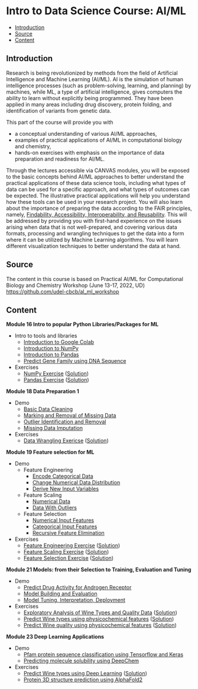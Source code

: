 # Intro to Data Science Course: AI/ML
  - [Introduction](#introduction)
  - [Source](#source)
  - [Content](#content)

## Introduction
Research is being revolutionized by methods from the field of Artificial Intelligence and Machine Learning (AI/ML). AI is the simulation of human intelligence processes (such as problem-solving, learning, and planning) by machines, while ML, a type of artificial intelligence, gives computers the ability to learn without explicitly being programmed. They have been applied in many areas including drug discovery, protein folding, and identification of variants from genetic data.

This part of the course will provide you with

- a conceptual understanding of various AI/ML approaches,
- examples of practical applications of AI/ML in computational biology and chemistry,
- hands-on exercises with emphasis on the importance of data preparation and readiness for AI/ML.

Through the lectures accessible via CANVAS modules, you will be exposed to the basic concepts behind AI/ML approaches to better understand the practical applications of these data science tools, including what types of data can be used for a specific approach, and what types of outcomes can be expected. The illustrative practical applications will help you understand how these tools can be used in your research project. You will also learn about the importance of preparing the data according to the FAIR principles, namely, [Findability, Accessibility, Interoperability, and Reusability](https://pubmed.ncbi.nlm.nih.gov/26978244/). This will be addressed by providing you with first-hand experience on the issues arising when data that is not well-prepared, and covering various data formats, processing and wrangling techniques to get the data into a form where it can be utilized by Machine Learning algorithms. You will learn different visualization techniques to better understand the data at hand.

## Source

The content in this course is based on Practical AI/ML for Computational Biology and Chemistry Workshop (June 13-17, 2022, UD)
https://github.com/udel-cbcb/al_ml_workshop

## Content

<b>Module 16 Intro to popular Python Libraries/Packages for ML</b>

- Intro to tools and libraries
  - [Introduction to Google Colab](https://colab.research.google.com/github/carighi/al_ml_workshop/blob/main/Module_1/Live_Demos/Day_1_Live_Demo_1_Introduction_to_Google_Colab.ipynb)
  - [Introduction to NumPy](https://colab.research.google.com/github/carighi/al_ml_workshop/blob/main/Module_1/Live_Demos/Introduction_to_NumPy.ipynb)
  - [Introduction to Pandas](https://colab.research.google.com/github/carighi/al_ml_workshop/blob/main/Module_1/Live_Demos/Day_1_Live_Demo_3_Introduction_to_Pandas.ipynb)
  - [Predict Gene Family using DNA Sequence](https://colab.research.google.com/github/carighi/al_ml_workshop/blob/main/Module_1//Live_Demos/Day_1_Live_Demo_4_Predict_Gene_Family_Using_DNA_Sequence.ipynb)
- Exercises
  - [NumPy Exercise](https://colab.research.google.com/github/carighi/al_ml_workshop/blob/main/Module_1/Exercises/Day_1_Exercise_NumPy.ipynb) ([Solution](https://colab.research.google.com/github/carighi/al_ml_workshop/blob/main/Module_1/Exercises/Day_1_Exercise_NumPy_Solution.ipynb))
  - [Pandas Exercise](https://colab.research.google.com/github/carighi/al_ml_workshop/blob/main/Module_1/Exercises/Day_1_Exercise_Pandas.ipynb) ([Solution](https://colab.research.google.com/github/carighi/al_ml_workshop/blob/main/Module_1/Exercises/Day_1_Exercise_Pandas_Solution.ipynb))

<b>Module 18 Data Preparation 1</b>
- Demo
  - [Basic Data Cleaning](https://colab.research.google.com/github/carighi/al_ml_workshop/blob/main/Day_2/Live_Demos/Day_2_Live_Demo_1_Basic_Data_Cleaning.ipynb)
  - [Marking and Removal of Missing Data](https://colab.research.google.com/github/carighi/al_ml_workshop/blob/main/Day_2/Live_Demos/Day_2_Live_Demo_2_Mark_and_Remove_Missing_Data.ipynb)
  - [Outlier Identification and Removal](https://colab.research.google.com/github/carighi/al_ml_workshop/blob/main/Day_2/Live_Demos/Day_2_Live_Demo_3_Outlier_Identification_and_Removal.ipynb)
  - [Missing Data Imputation](https://colab.research.google.com/github/carighi/al_ml_workshop/blob/main/Day_2/Live_Demos/Day_2_Live_Demo_4_Missing_Data_Imputation.ipynb)
- Exercises
  - [Data Wrangling Exericse](https://colab.research.google.com/github/carighi/al_ml_workshop/blob/main/Day_2/Exercises/Day_2_Exercise_Data_Wrangling.ipynb) ([Solution](https://colab.research.google.com/github/carighi/al_ml_workshop/blob/main/Day_2/Exercises/Day_2_Exercise_Data_Wrangling_Solution.ipynb))

<b>Module 19 Feature selection for ML</b>
- Demo
  - Feature Engineering
    - [Encode Categorical Data](https://colab.research.google.com/github/carighi/al_ml_workshop/blob/main/Day_3/Live_Demos/Day_3_Live_Demo_1_Feature_Engineering_Encode_Categorical_Data.ipynb)
    - [Change Numerical Data Distribution](https://colab.research.google.com/github/carighi/al_ml_workshop/blob/main/Day_3/Live_Demos/Day_3_Live_Demo_2_Feature_Engineering_Change_Numerical_Data_Distributions.ipynb)
    - [Derive New Input Variables](https://colab.research.google.com/github/carighi/al_ml_workshop/blob/main/Day_3/Live_Demos/Day_3_Live_Demo_3_Feature_Engineering_Derive_New_Input_Variables.ipynb)
  - Feature Scaling
    - [Numerical Data](https://colab.research.google.com/github/carighi/al_ml_workshop/blob/main/Day_3/Live_Demos/Day_3_LIve_Demo_4_Feature_Scaling_Numerical_Data.ipynb)
    - [Data With Outliers](https://colab.research.google.com/github/carighi/al_ml_workshop/blob/main/Day_3/Live_Demos/Day_3_Live_Demo_5_Feature_Scaling_Data_with_Outliers.ipynb)
  - Feature Selection
    - [Numerical Input Features](https://colab.research.google.com/github/carighi/al_ml_workshop/blob/main/Day_3/Live_Demos/Day_3_Live_Demo_6_Feature_Selection_Categorical_Input_Features.ipynb)
    - [Categorical Input Features](https://colab.research.google.com/github/carighi/al_ml_workshop/blob/main/Day_3/Live_Demos/Day_3_LIve_Demo_7_Feature_Selection_Numerical_Input_Features.ipynb)
    - [Recursive Feature Elimination](https://colab.research.google.com/github/carighi/al_ml_workshop/blob/main/Day_3/Live_Demos/Day_3_Live_Demo_8_Feature_Selection_Recursive_Feature_Elimination.ipynb)
- Exercises
  - [Feature Engineering Exercise](https://colab.research.google.com/github/carighi/al_ml_workshop/blob/main/Day_3/Exercises/Day_3_Exercise_Feature_Engineering.ipynb) ([Solution](https://colab.research.google.com/github/carighi/al_ml_workshop/blob/main/Day_3/Exercises/Day_3_Exercise_Feature_Engineering_Solution.ipynb))
  - [Feature Scaling Exercise](https://colab.research.google.com/github/carighi/al_ml_workshop/blob/main/Day_3/Exercises/Day_3_Exercise_Feature_Scaling.ipynb) ([Solution](https://colab.research.google.com/github/carighi/al_ml_workshop/blob/main/Day_3/Exercises/Day_3_Exercise_Feature_Scaling_Solution.ipynb))
  - [Feature Selection Exercise](https://colab.research.google.com/github/carighi/al_ml_workshop/blob/main/Day_3/Exercises/Day_3_Exericse_Feature_Selection.ipynb) ([Solution](https://colab.research.google.com/github/carighi/al_ml_workshop/blob/main/Day_3/Exercises/Day_3_Exericse_Feature_Selection_Solution.ipynb))

<b>Module 21 Models: from their Selection to Training, Evaluation and Tuning</b>
- Demo
  - [Predict Drug Activity for Androgen Receptor](https://colab.research.google.com/github/carighi/al_ml_workshop/blob/main/Day_4/Live_Demos/Day_4_Live_Demo_1_Predict_Drug_Activity_for_Androgen_Receptor.ipynb)
  - [Model Building and Evaluation](https://colab.research.google.com/github/carighi/al_ml_workshop/blob/main/Day_4/Live_Demos/Day_4_Live_Demo_2_Model_Building_and_Evaluation.ipynb)
  - [Model Tuning, Interpretation, Deployment](https://colab.research.google.com/github/carighi/al_ml_workshop/blob/main/Day_4/Live_Demos/Day_4_Live_Demo_3_Model_Tunning_Interpretation_Deployment.ipynb)
- Exercises
  - [Exploratory Analysis of Wine Types and Quality Data](https://colab.research.google.com/github/carighi/al_ml_workshop/blob/main/Day_4/Exercises/Day_4_Exercise_1_Exploratory_Analysis_of_Wine_Types_and_Quality_Data.ipynb) ([Solution](https://colab.research.google.com/github/carighi/al_ml_workshop/blob/main/Day_4/Exercises/Day_4_Exercise_1_Exploratory_Analysis_of_Wine_Types_and_Quality_Data_Solution.ipynb))
  - [Predict Wine types using physicochemical features](https://colab.research.google.com/github/carighi/al_ml_workshop/blob/main/Day_4/Exercises/Day_4_Exercise_2_Predicting_Wine_Types.ipynb) ([Solution](https://colab.research.google.com/github/carighi/al_ml_workshop/blob/main/Day_4/Exercises/Day_4_Exercise_2_Predicting_Wine_Types_Solution.ipynb))
  - [Predict Wine quality using physicochemical features](https://colab.research.google.com/github/carighi/al_ml_workshop/blob/main/Day_4/Exercises/Day_4_Exercise_3_Predicting_Wine_Quality.ipynb) ([Solution](https://colab.research.google.com/github/carighi/al_ml_workshop/blob/main/Day_4/Exercises/Day_4_Exercise_3_Predicting_Wine_Quality_Solution.ipynb))

<b>Module 23 Deep Learning Applications</b>
- Demo
  - [Pfam protein sequence classification using Tensorflow and Keras](https://colab.research.google.com/github/carighi/al_ml_workshop/blob/main/Day_5/Live_Demos/Day_5_Live_Demo_1_Pfam_Protein_Sequence_Classification_with_Tensorflow_Keras.ipynb)
  - [Predicting molecule solubility using DeepChem](https://colab.research.google.com/github/carighi/al_ml_workshop/blob/main/Day_5/Live_Demos/Day_5_Live_Demo_2_Predicting_the_Solubility_of_Small_Molecules.ipynb)
- Exercises
  - [Predict Wine types using Deep Learning](https://colab.research.google.com/github/carighi/al_ml_workshop/blob/main/Day_5/Exercises/Day_5_Exercise_1_Predicting_Wine_Types_Deep_Learing.ipynb) ([Solution](Day_5/Exercises/Day_5_Exercise_1_Predicting_Wine_Types_Deep_Learing_Solution.ipynb))
  - [Protein 3D structure prediction using AlphaFold2](https://colab.research.google.com/github/deepmind/alphafold/blob/main/notebooks/AlphaFold.ipynb)


